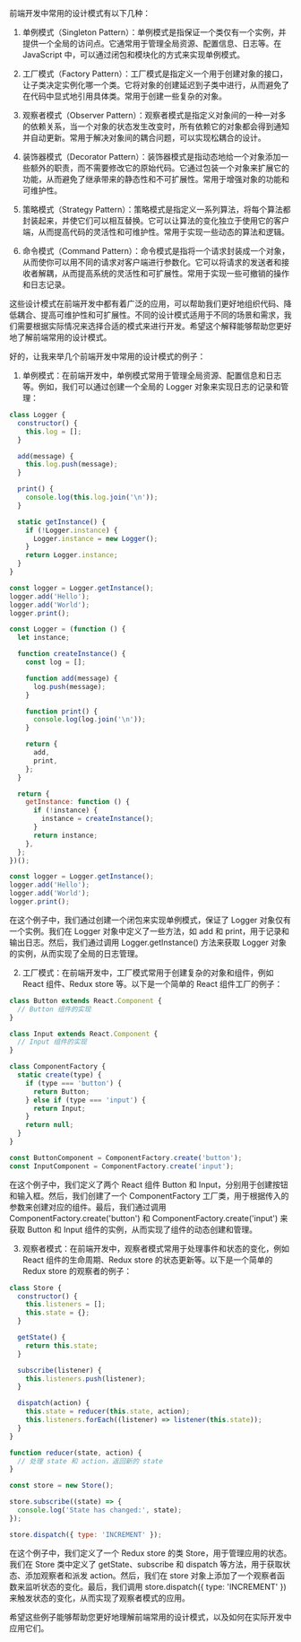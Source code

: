 前端开发中常用的设计模式有以下几种：

1. 单例模式（Singleton Pattern）：单例模式是指保证一个类仅有一个实例，并提供一个全局的访问点。它通常用于管理全局资源、配置信息、日志等。在 JavaScript 中，可以通过闭包和模块化的方式来实现单例模式。

2. 工厂模式（Factory Pattern）：工厂模式是指定义一个用于创建对象的接口，让子类决定实例化哪一个类。它将对象的创建延迟到子类中进行，从而避免了在代码中显式地引用具体类。常用于创建一些复杂的对象。

3. 观察者模式（Observer Pattern）：观察者模式是指定义对象间的一种一对多的依赖关系，当一个对象的状态发生改变时，所有依赖它的对象都会得到通知并自动更新。常用于解决对象间的耦合问题，可以实现松耦合的设计。

4. 装饰器模式（Decorator Pattern）：装饰器模式是指动态地给一个对象添加一些额外的职责，而不需要修改它的原始代码。它通过包装一个对象来扩展它的功能，从而避免了继承带来的静态性和不可扩展性。常用于增强对象的功能和可维护性。

5. 策略模式（Strategy Pattern）：策略模式是指定义一系列算法，将每个算法都封装起来，并使它们可以相互替换。它可以让算法的变化独立于使用它的客户端，从而提高代码的灵活性和可维护性。常用于实现一些动态的算法和逻辑。

6. 命令模式（Command Pattern）：命令模式是指将一个请求封装成一个对象，从而使你可以用不同的请求对客户端进行参数化。它可以将请求的发送者和接收者解耦，从而提高系统的灵活性和可扩展性。常用于实现一些可撤销的操作和日志记录。

这些设计模式在前端开发中都有着广泛的应用，可以帮助我们更好地组织代码、降低耦合、提高可维护性和可扩展性。不同的设计模式适用于不同的场景和需求，我们需要根据实际情况来选择合适的模式来进行开发。希望这个解释能够帮助您更好地了解前端常用的设计模式。

好的，让我来举几个前端开发中常用的设计模式的例子：

1. 单例模式：在前端开发中，单例模式常用于管理全局资源、配置信息和日志等。例如，我们可以通过创建一个全局的 Logger 对象来实现日志的记录和管理：

```js
class Logger {
  constructor() {
    this.log = [];
  }

  add(message) {
    this.log.push(message);
  }

  print() {
    console.log(this.log.join('\n'));
  }

  static getInstance() {
    if (!Logger.instance) {
      Logger.instance = new Logger();
    }
    return Logger.instance;
  }
}

const logger = Logger.getInstance();
logger.add('Hello');
logger.add('World');
logger.print();
```

```javascript
const Logger = (function () {
  let instance;

  function createInstance() {
    const log = [];

    function add(message) {
      log.push(message);
    }

    function print() {
      console.log(log.join('\n'));
    }

    return {
      add,
      print,
    };
  }

  return {
    getInstance: function () {
      if (!instance) {
        instance = createInstance();
      }
      return instance;
    },
  };
})();

const logger = Logger.getInstance();
logger.add('Hello');
logger.add('World');
logger.print();
```

在这个例子中，我们通过创建一个闭包来实现单例模式，保证了 Logger 对象仅有一个实例。我们在 Logger 对象中定义了一些方法，如 add 和 print，用于记录和输出日志。然后，我们通过调用 Logger.getInstance() 方法来获取 Logger 对象的实例，从而实现了全局的日志管理。

2. 工厂模式：在前端开发中，工厂模式常用于创建复杂的对象和组件，例如 React 组件、Redux store 等。以下是一个简单的 React 组件工厂的例子：

```javascript
class Button extends React.Component {
  // Button 组件的实现
}

class Input extends React.Component {
  // Input 组件的实现
}

class ComponentFactory {
  static create(type) {
    if (type === 'button') {
      return Button;
    } else if (type === 'input') {
      return Input;
    }
    return null;
  }
}

const ButtonComponent = ComponentFactory.create('button');
const InputComponent = ComponentFactory.create('input');
```

在这个例子中，我们定义了两个 React 组件 Button 和 Input，分别用于创建按钮和输入框。然后，我们创建了一个 ComponentFactory 工厂类，用于根据传入的参数来创建对应的组件。最后，我们通过调用 ComponentFactory.create('button') 和 ComponentFactory.create('input') 来获取 Button 和 Input 组件的实例，从而实现了组件的动态创建和管理。

3. 观察者模式：在前端开发中，观察者模式常用于处理事件和状态的变化，例如 React 组件的生命周期、Redux store 的状态更新等。以下是一个简单的 Redux store 的观察者的例子：

```javascript
class Store {
  constructor() {
    this.listeners = [];
    this.state = {};
  }

  getState() {
    return this.state;
  }

  subscribe(listener) {
    this.listeners.push(listener);
  }

  dispatch(action) {
    this.state = reducer(this.state, action);
    this.listeners.forEach((listener) => listener(this.state));
  }
}

function reducer(state, action) {
  // 处理 state 和 action，返回新的 state
}

const store = new Store();

store.subscribe((state) => {
  console.log('State has changed:', state);
});

store.dispatch({ type: 'INCREMENT' });
```

在这个例子中，我们定义了一个 Redux store 的类 Store，用于管理应用的状态。我们在 Store 类中定义了 getState、subscribe 和 dispatch 等方法，用于获取状态、添加观察者和派发 action。然后，我们在 store 对象上添加了一个观察者函数来监听状态的变化。最后，我们调用 store.dispatch({ type: 'INCREMENT' }) 来触发状态的变化，从而实现了观察者模式的应用。

希望这些例子能够帮助您更好地理解前端常用的设计模式，以及如何在实际开发中应用它们。